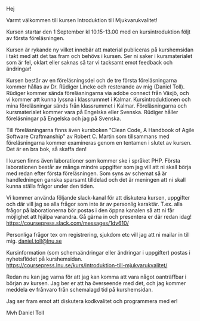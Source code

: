 Hej

Varmt välkommen till kursen Introduktion till Mjukvarukvalitet!

Kursen startar den 1 September kl 10.15-13.00 med en kursintroduktion följt av första föreläsningen. 

Kursen är rykande ny vilket innebär att material publiceras på kurshemsidan i takt med att det tas fram och behövs i kursen. Ser ni saker i kursmaterialet som är fel, oklart eller saknas så tar vi tacksamt emot feedback och ändringar!

Kursen består av en föreläsningsdel och de tre första föreläsningarna kommer hållas av Dr. Rüdiger Lincke och resterande av mig (Daniel Toll). Rüdiger kommer sända föreläsningarna via adobe connect från Växjö, och vi kommer att kunna lyssna i klassrummet i Kalmar. Kursintroduktionen och mina föreläsningar sänds från klassrummet i Kalmar. Föreläsningarna och kursmaterialet kommer vara på Engelska eller Svenska. Rüdiger håller föreläsningar på Engelska och jag  på Svenska. 

Till föreläsningarna finns även kursboken "Clean Code, A Handbook of Agile Software Craftmanship" av Robert C. Martin som tillsammans med föreläsningarna kommer examineras genom en tentamen i slutet av kursen.
Det är en bra bok, så skaffa den!

I kursen finns även laborationer som kommer ske i språket PHP. 
Första laborationen består av många mindre uppgifter som jag vill att ni skall börja med redan efter första föreläsningen. Som syns av schemat så är handledningen ganska sparsamt tilldelad och det är meningen att ni skall kunna ställa frågor under den tiden.

Vi kommer använda följande slack-kanal för att diskutera kursen, uppgifter och där vill jag se alla frågor som inte är av personlig karaktär. T.ex. alla frågor på laborationerna bör postas i den öppna kanalen så att ni får möjlighet att hjälpa varandra. Gå gärna in och presentera er där redan idag!
https://coursepress.slack.com/messages/1dv610/

Personliga frågor tex om registrering, sjukdom etc vill jag att ni mailar in till mig. 
daniel.toll@lnu.se

Kursinformation (som schemaändringar eller ändringar i uppgifter) postas i nyhetsflödet på kurshemsidan.
https://coursepress.lnu.se/kurs/introduktion-till-mjukvarukvalitet/

Redan nu kan jag varna för att jag kan komma att vara något oanträffbar i början av kursen. Jag ber er att ha överseende med det, och jag kommer meddela ev frånvaro från schemalagd tid på kurshemsidan.

Jag ser fram emot att diskutera kodkvalitet och programmera med er!

Mvh 
Daniel Toll
